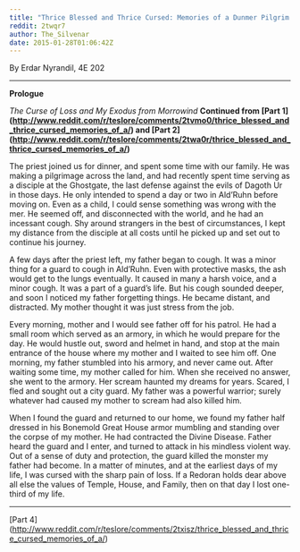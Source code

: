 ```yaml
---
title: "Thrice Blessed and Thrice Cursed: Memories of a Dunmer Pilgrim (Part 3)"
reddit: 2twqr7
author: The_Silvenar
date: 2015-01-28T01:06:42Z
---
```


By Erdar Nyrandil, 4E 202

***

**Prologue**

*The Curse of Loss and My Exodus from Morrowind* **Continued from [Part 1] (http://www.reddit.com/r/teslore/comments/2tvmo0/thrice_blessed_and_thrice_cursed_memories_of_a/) and [Part 2] (http://www.reddit.com/r/teslore/comments/2twa0r/thrice_blessed_and_thrice_cursed_memories_of_a/)**

The priest joined us for dinner, and spent some time with our family. He was making a pilgrimage across the land, and had recently spent time serving as a disciple at the Ghostgate, the last defense against the evils of Dagoth Ur in those days. He only intended to spend a day or two in Ald’Ruhn before moving on. Even as a child, I could sense something was wrong with the mer. He seemed off, and disconnected with the world, and he had an incessant cough. Shy around strangers in the best of circumstances, I kept my distance from the disciple at all costs until he picked up and set out to continue his journey.

A few days after the priest left, my father began to cough. It was a minor thing for a guard to cough in Ald’Ruhn. Even with protective masks, the ash would get to the lungs eventually. It caused in many a harsh voice, and a minor cough. It was a part of a guard’s life. But his cough sounded deeper, and soon I noticed my father forgetting things. He became distant, and distracted. My mother thought it was just stress from the job.

Every morning, mother and I would see father off for his patrol. He had a small room which served as an armory, in which he would prepare for the day. He would hustle out, sword and helmet in hand, and stop at the main entrance of the house where my mother and I waited to see him off. One morning, my father stumbled into his armory, and never came out. After waiting some time, my mother called for him. When she received no answer, she went to the armory. Her scream haunted my dreams for years. Scared, I fled and sought out a city guard. My father was a powerful warrior; surely whatever had caused my mother to scream had also killed him.

When I found the guard and returned to our home, we found my father half dressed in his Bonemold Great House armor mumbling and standing over the corpse of my mother. He had contracted the Divine Disease. Father heard the guard and I enter, and turned to attack in his mindless violent way. Out of a sense of duty and protection, the guard killed the monster my father had become. In a matter of minutes, and at the earliest days of my life, I was cursed with the sharp pain of loss. If a Redoran holds dear above all else the values of Temple, House, and Family, then on that day I lost one-third of my life.

***

[Part 4] (http://www.reddit.com/r/teslore/comments/2txisz/thrice_blessed_and_thrice_cursed_memories_of_a/)

